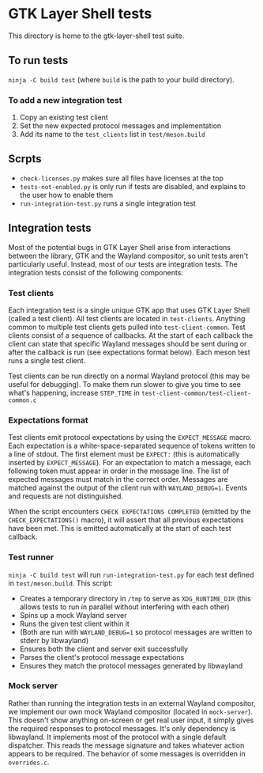 # GTK Layer Shell tests
This directory is home to the gtk-layer-shell test suite.

## To run tests
`ninja -C build test` (where `build` is the path to your build directory).

### To add a new integration test
1. Copy an existing test client
2. Set the new expected protocol messages and implementation
3. Add its name to the `test_clients` list in `test/meson.build`

## Scrpts
- `check-licenses.py` makes sure all files have licenses at the top
- `tests-not-enabled.py` is only run if tests are disabled, and explains to the user how to enable them
- `run-integration-test.py` runs a single integration test

## Integration tests
Most of the potential bugs in GTK Layer Shell arise from interactions between the library, GTK and the Wayland compositor, so unit tests aren't particularly useful. Instead, most of our tests are integration tests. The integration tests consist of the following components:

### Test clients
Each integration test is a single unique GTK app that uses GTK Layer Shell (called a test client). All test clients are located in `test-clients`. Anything common to multiple test clients gets pulled into `test-client-common`. Test clients consist of a sequence of callbacks. At the start of each callback the client can state that specific Wayland messages should be sent during or after the callback is run (see expectations format below). Each meson test runs a single test client.

Test clients can be run directly on a normal Wayland protocol (this may be useful for debugging). To make them run slower to give you time to see what's happening, increase `STEP_TIME` in `test-client-common/test-client-common.c`

### Expectations format
Test clients emit protocol expectations by using the `EXPECT_MESSAGE` macro. Each expectation is a white-space-separated sequence of tokens written to a line of stdout. The first element must be `EXPECT:` (this is automatically inserted by `EXPECT_MESSAGE`). For an expectation to match a message, each following token must appear in order in the message line. The list of expected messages must match in the correct order. Messages are matched against the output of the client run with `WAYLAND_DEBUG=1`. Events and requests are not distinguished.

When the script encounters `CHECK EXPECTATIONS COMPLETED` (emitted by the `CHECK_EXPECTATIONS()` macro), it will assert that all previous expectations have been met. This is emitted automatically at the start of each test callback.

### Test runner
`ninja -C build test` will run `run-integration-test.py` for each test defined in `test/meson.build`. This script:
- Creates a temporary directory in `/tmp` to serve as `XDG_RUNTIME_DIR` (this allows tests to run in parallel without interfering with each other)
- Spins up a mock Wayland server
- Runs the given test client within it
- (Both are run with `WAYLAND_DEBUG=1` so protocol messages are written to stderr by libwayland)
- Ensures both the client and server exit successfully
- Parses the client's protocol message expectations
- Ensures they match the protocol messages generated by libwayland

### Mock server
Rather than running the integration tests in an external Wayland compositor, we implement our own mock Wayland compositor (located in `mock-server`). This doesn't show anything on-screen or get real user input, it simply gives the required responses to protocol messages. It's only dependency is libwayland. It implements most of the protocol with a single default dispatcher. This reads the message signature and takes whatever action appears to be required. The behavior of some messages is overridden in `overrides.c`.
